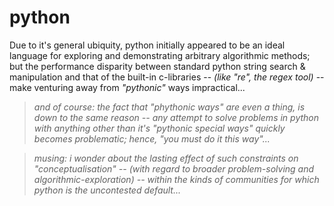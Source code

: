 # python

Due to it's general ubiquity, python initially appeared to be an ideal language for exploring and demonstrating arbitrary algorithmic methods; but the performance disparity between standard python string search & manipulation and that of the built-in c-libraries -- *(like "re", the regex tool)* -- make venturing away from *"pythonic"* ways impractical...

> *and of course: the fact that "phythonic ways" are even a thing, is down to the same reason -- any attempt to solve problems in python with anything other than it's "pythonic special ways" quickly becomes problematic; hence, "you must do it this way"...*

> *musing: i wonder about the lasting effect of such constraints on "conceptualisation" -- (with regard to broader problem-solving and algorithmic-exploration) -- within the kinds of communities for which python is the uncontested default...*

